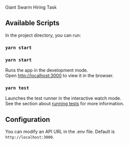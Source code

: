 Giant Swarm Hiring Task

## Available Scripts

In the project directory, you can run:

### `yarn start`
### `yarn start`

Runs the app in the development mode.<br />
Open [http://localhost:3000](http://localhost:3000) to view it in the browser.

### `yarn test`

Launches the test runner in the interactive watch mode.<br />
See the section about [running tests](https://facebook.github.io/create-react-app/docs/running-tests) for more information.

## Configuration

You can modify an API URL in the .env file. Default is `http://localhost:3000`.
